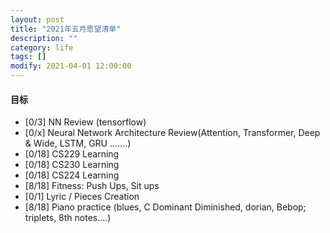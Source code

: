 ```yaml
---
layout: post
title: "2021年五月愿望清单"
description: ""
category: life
tags: []
modify: 2021-04-01 12:00:00
---
```



#### 目标

+ [0/3] NN Review (tensorflow)
+ [0/x] Neural Network Architecture Review(Attention, Transformer, Deep & Wide, LSTM, GRU .......)
+ [0/18] CS229 Learning
+ [0/18] CS230 Learning
+ [0/18] CS224 Learning
+ [8/18] Fitness: Push Ups, Sit ups
+ [0/1] Lyric / Pieces Creation
+ [8/18] Piano practice (blues, C Dominant Diminished, dorian, Bebop; triplets, 8th notes....)
